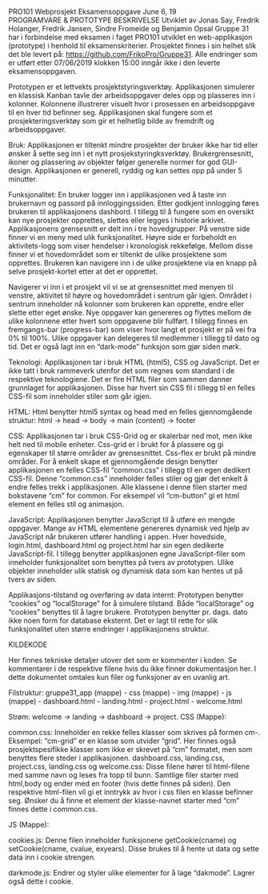 
PRO101 Webprosjekt
Eksamensoppgave
June 6, 19
PROGRAMVARE & PROTOTYPE BESKRIVELSE
Utviklet av 
Jonas Say, Fredrik Holanger, Fredrik Jansen, Sindre Fromeide og Benjamin Opsal
Gruppe 31 har i forbindelse med eksamen i faget PRO101 utviklet en web-applikasjon (prototype) i henhold til eksamenskriterier. Prosjektet finnes i sin helhet slik det ble levert på: https://github.com/FrikoPro/Gruppe31. Alle endringer som er utført etter 07/06/2019 klokken 15:00 inngår ikke i den leverte eksamensoppgaven. 

Prototypen er et lettvekts prosjektstyringsverktøy. Applikasjonen simulerer en klassisk Kanban tavle der arbeidsoppgaver deles opp og plasseres inn i kolonner. Kolonnene illustrerer visuelt hvor i prosessen en arbeidsoppgave til en hver tid befinner seg. Applikasjonen skal fungere som et prosjekteringsverktøy som gir et helhetlig bilde av fremdrift og arbeidsoppgaver.

Bruk:
Applikasjonen er tiltenkt mindre prosjekter der bruker ikke har tid eller ønsker å  sette seg inn i et nytt prosjekstyringksverktøy. Brukergrensesnitt, ikoner og plassering av objekter følger generelle normer for god GUI-design. Applikasjonen er generell, ryddig og kan settes opp på under 5 minutter. 

Funksjonalitet:
En bruker logger inn i applikasjonen ved å taste inn brukernavn og passord på innloggingssiden. Etter godkjent innlogging føres brukeren til applikasjonens dashbord. I tillegg til å fungere som en oversikt kan nye prosjekter opprettes, slettes eller legges i historie arkivet. Applikasjonens grensesnitt er delt inn i tre hovedgrupper. På venstre side finner vi en meny med ulik funksjonalitet. Høyre side er forbeholdt en aktivitets-logg som viser hendelser i kronologisk rekkefølge. Mellom disse finner vi et hovedområdet som er tiltenkt de ulike prosjektene som opprettes. Brukeren kan navigere inn i de ulike prosjektene via en knapp på selve prosjekt-kortet etter at det er opprettet. 

Navigerer vi inn i et prosjekt vil vi se at grensesnittet med menyen til venstre, aktivitet til høyre og hovedområdet i sentrum går igjen. Området i sentrum inneholder nå kolonner som brukeren kan opprette, endre eller slette etter eget ønske. Nye oppgaver kan genereres og flyttes mellom de ulike kolonnene etter hvert som oppgavene blir fullført. I tillegg finnes en fremgangs-bar (progress-bar) som viser hvor langt et prosjekt er på vei fra 0% til 100%. Ulike oppgaver kan delegeres til medlemmer i tillegg til dato og tid. Det er også lagt inn en “dark-mode” funksjon som gjør siden mørk. 


Teknologi:
Applikasjonen tar i bruk HTML (html5), CSS og JavaScript. Det er ikke tatt i bruk rammeverk utenfor det som regnes som standard i de respektive teknologiene. Det er fire HTML filer som sammen danner grunnlaget for applikasjonen. Disse har hvert sin CSS fil i tillegg til en felles CSS-fil som inneholder stiler som går igjen.

HTML: Html benytter html5 syntax og head med en felles gjennomgående struktur: html -> head -> body -> main (content) -> footer

CSS: Applikasjonen tar i bruk CSS-Grid og er skalerbar ned mot, men ikke helt ned til mobile enheter. Css-grid er i brukt for å plassere og gi egenskaper til større områder av grensesnittet. Css-flex er brukt på mindre områder. For å enkelt skape et gjennomgående design benytter applikasjonen en felles CSS-fil “common.css” i tillegg til en egen dedikert CSS-fil. Denne “common.css” inneholder felles stiler og gjør det enkelt å endre felles trekk i applikasjonen. Alle klassene  i denne filen starter med bokstavene “cm” for common. For eksempel vil “cm-button” gi et html element en felles stil og animasjon. 

JavaScript: Applikasjonen benytter JavaScript til å utføre en mengde oppgaver. Mange av HTML elementene genereres dynamisk ved hjelp av JavaScript når brukeren utfører handling i appen. Hver hovedside, login.html, dashboard.html og project.html har sin egen dedikerte JavaScript-fil. I tillegg benytter applikasjonen egne JavaScript-filer som inneholder funksjonalitet som benyttes på tvers av prototypen. Ulike objekter inneholder ulik statisk og dynamisk data som kan hentes ut på tvers av siden.

Applikasjons-tilstand og overføring av data internt: Prototypen benytter “cookies” og “localStorage” for å simulere tilstand. Både “localStorage” og “cookies” benyttes til å lagre brukere. Prototypen benytter pr. dags. dato ikke noen form for database eksternt. Det er lagt til rette for slik funksjonalitet uten større endringer i applikasjonens struktur. 

KILDEKODE

Her finnes tekniske detaljer utover det som er kommenter i koden. Se kommentarer i de respektive filene hvis du ikke finner dokumentasjon her. I dette dokumentet omtales kun filer og funksjoner av en uvanlig art. 

Filstruktur: 
gruppe31_app (mappe)
	- css (mappe)
	- img (mappe)
	- js (mappe)
	- dashboard.html
	- landing.html
	- project.html
	- welcome.html


Strøm: welcome -> landing -> dashboard -> project.
CSS (Mappe):

common.css:
Inneholder en rekke felles klasser som skrives på formen cm-<klassenavn>. Eksempel: “cm-grid” er en klasse som utvider “grid”. Her finnes også prosjektspesifikke klasser som ikke er skrevet på “cm” formatet, men som benyttes flere steder i applikasjonen.
dashboard.css, landing.css, project.css, landing.css og welcome.css:
Disse filene hører til html-filene med samme navn og leses fra topp til bunn. Samtlige filer starter med html,body og ender med en footer (hvis dette finnes på siden). Den respektive html-filen vil gi et inntrykk av hvor i css filen en klasse befinner seg. Ønsker du å finne et element der klasse-navnet starter med “cm” finnes dette i common.css.

JS (Mappe):

cookies.js: Denne filen inneholder funksjonene getCookie(cname) og setCookie(cname, cvalue, exyears). Disse brukes til å hente ut data og sette data inn i cookie strengen.

darkmode.js: Endrer og styler ulike elementer for å lage “dakmode”. Lagrer også dette i cookie. 
